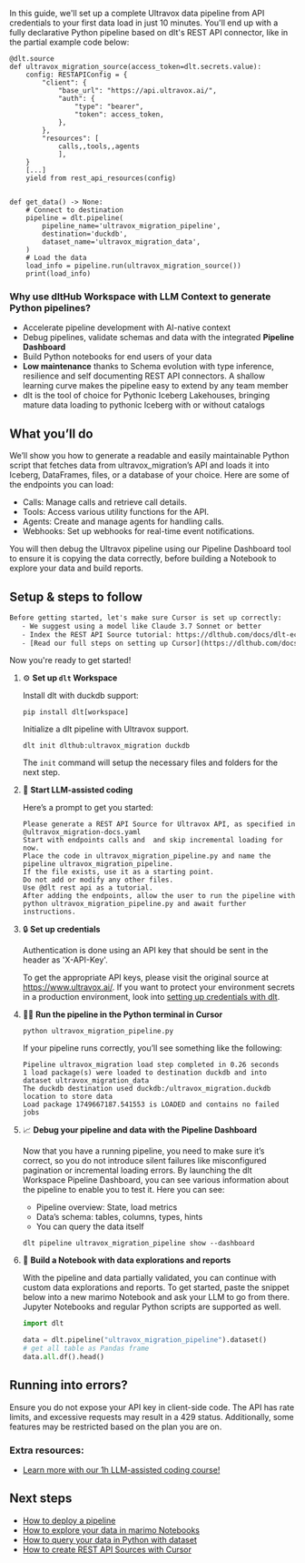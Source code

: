 In this guide, we'll set up a complete Ultravox data pipeline from API credentials to your first data load in just 10 minutes. You'll end up with a fully declarative Python pipeline based on dlt's REST API connector, like in the partial example code below:

```python-outcome
@dlt.source
def ultravox_migration_source(access_token=dlt.secrets.value):
    config: RESTAPIConfig = {
        "client": {
            "base_url": "https://api.ultravox.ai/",
            "auth": {
                "type": "bearer",
                "token": access_token,
            },
        },
        "resources": [
            calls,,tools,,agents
            ],
    }
    [...]
    yield from rest_api_resources(config)


def get_data() -> None:
    # Connect to destination
    pipeline = dlt.pipeline(
        pipeline_name='ultravox_migration_pipeline',
        destination='duckdb',
        dataset_name='ultravox_migration_data', 
    )
    # Load the data
    load_info = pipeline.run(ultravox_migration_source())
    print(load_info) 
```

### Why use dltHub Workspace with LLM Context to generate Python pipelines?

- Accelerate pipeline development with AI-native context
- Debug pipelines, validate schemas and data with the integrated **Pipeline Dashboard**
- Build Python notebooks for end users of your data
- **Low maintenance** thanks to Schema evolution with type inference, resilience and self documenting REST API connectors. A shallow learning curve makes the pipeline easy to extend by any team member
- dlt is the tool of choice for Pythonic Iceberg Lakehouses, bringing mature data loading to pythonic Iceberg with or without catalogs

## What you’ll do

We’ll show you how to generate a readable and easily maintainable Python script that fetches data from ultravox_migration’s API and loads it into Iceberg, DataFrames, files, or a database of your choice. Here are some of the endpoints you can load:

- Calls: Manage calls and retrieve call details.
- Tools: Access various utility functions for the API.
- Agents: Create and manage agents for handling calls.
- Webhooks: Set up webhooks for real-time event notifications.

You will then debug the Ultravox pipeline using our Pipeline Dashboard tool to ensure it is copying the data correctly, before building a Notebook to explore your data and build reports.

## Setup & steps to follow

```default
Before getting started, let's make sure Cursor is set up correctly:
   - We suggest using a model like Claude 3.7 Sonnet or better
   - Index the REST API Source tutorial: https://dlthub.com/docs/dlt-ecosystem/verified-sources/rest_api/ and add it to context as **@dlt rest api**
   - [Read our full steps on setting up Cursor](https://dlthub.com/docs/dlt-ecosystem/llm-tooling/cursor-restapi#23-configuring-cursor-with-documentation)
```

Now you're ready to get started!

1. ⚙️ **Set up `dlt` Workspace**
    
    Install dlt with duckdb support:
    ```shell
    pip install dlt[workspace]
    ```

    Initialize a dlt pipeline with Ultravox support.
    ```shell
    dlt init dlthub:ultravox_migration duckdb
    ```

    The `init` command will setup the necessary files and folders for the next step.
    
2. 🤠 **Start LLM-assisted coding**
    
    Here’s a prompt to get you started:
    
    ```prompt
    Please generate a REST API Source for Ultravox API, as specified in @ultravox_migration-docs.yaml 
    Start with endpoints calls and  and skip incremental loading for now. 
    Place the code in ultravox_migration_pipeline.py and name the pipeline ultravox_migration_pipeline. 
    If the file exists, use it as a starting point. 
    Do not add or modify any other files. 
    Use @dlt rest api as a tutorial. 
    After adding the endpoints, allow the user to run the pipeline with python ultravox_migration_pipeline.py and await further instructions.
    ```

    
3. 🔒 **Set up credentials** 
    
    Authentication is done using an API key that should be sent in the header as 'X-API-Key'.
    
    To get the appropriate API keys, please visit the original source at https://www.ultravox.ai/.
    If you want to protect your environment secrets in a production environment, look into [setting up credentials with dlt](https://dlthub.com/docs/walkthroughs/add_credentials).
    
4. 🏃‍♀️ **Run the pipeline in the Python terminal in Cursor**
    
    ```shell
    python ultravox_migration_pipeline.py
    ```
    
    If your pipeline runs correctly, you’ll see something like the following:
    
    ```shell
    Pipeline ultravox_migration load step completed in 0.26 seconds
    1 load package(s) were loaded to destination duckdb and into dataset ultravox_migration_data
    The duckdb destination used duckdb:/ultravox_migration.duckdb location to store data
    Load package 1749667187.541553 is LOADED and contains no failed jobs
    ```
    
5. 📈 **Debug your pipeline and data with the Pipeline Dashboard**

    Now that you have a running pipeline, you need to make sure it’s correct, so you do not introduce silent failures like misconfigured pagination or incremental loading errors. By launching the dlt Workspace Pipeline Dashboard, you can see various information about the pipeline to enable you to test it. Here you can see:
    - Pipeline overview: State, load metrics
    - Data’s schema: tables, columns, types, hints
    - You can query the data itself
    
    ```shell
    dlt pipeline ultravox_migration_pipeline show --dashboard
    ```
    
6. 🐍 **Build a Notebook with data explorations and reports**

    With the pipeline and data partially validated, you can continue with custom data explorations and reports. To get started, paste the snippet below into a new marimo Notebook and ask your LLM to go from there. Jupyter Notebooks and regular Python scripts are supported as well.

    
    ```python
    import dlt

   data = dlt.pipeline("ultravox_migration_pipeline").dataset()
   # get all table as Pandas frame
   data.all.df().head()
    ```

## Running into errors?

Ensure you do not expose your API key in client-side code. The API has rate limits, and excessive requests may result in a 429 status. Additionally, some features may be restricted based on the plan you are on.

### Extra resources:

- [Learn more with our 1h LLM-assisted coding course!](https://www.youtube.com/watch?v=GGid70rnJuM)

## Next steps

- [How to deploy a pipeline](https://dlthub.com/docs/walkthroughs/deploy-a-pipeline)
- [How to explore your data in marimo Notebooks](https://dlthub.com/docs/general-usage/dataset-access/marimo)
- [How to query your data in Python with dataset](https://dlthub.com/docs/general-usage/dataset-access/dataset)
- [How to create REST API Sources with Cursor](https://dlthub.com/docs/dlt-ecosystem/llm-tooling/cursor-restapi)